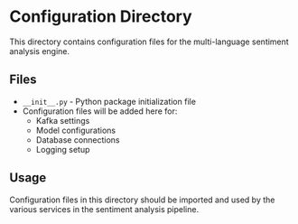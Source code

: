 # Configuration Directory

This directory contains configuration files for the multi-language sentiment analysis engine.

## Files

- `__init__.py` - Python package initialization file
- Configuration files will be added here for:
  - Kafka settings
  - Model configurations
  - Database connections
  - Logging setup

## Usage

Configuration files in this directory should be imported and used by the various services in the sentiment analysis pipeline.
